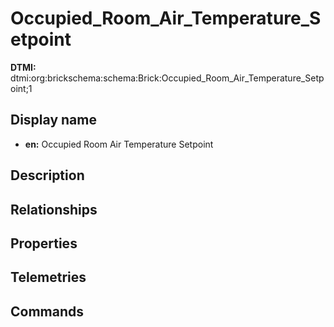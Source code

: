 # Occupied_Room_Air_Temperature_Setpoint
**DTMI:** dtmi:org:brickschema:schema:Brick:Occupied_Room_Air_Temperature_Setpoint;1
## Display name
- **en:** Occupied Room Air Temperature Setpoint
## Description
## Relationships
## Properties
## Telemetries
## Commands
